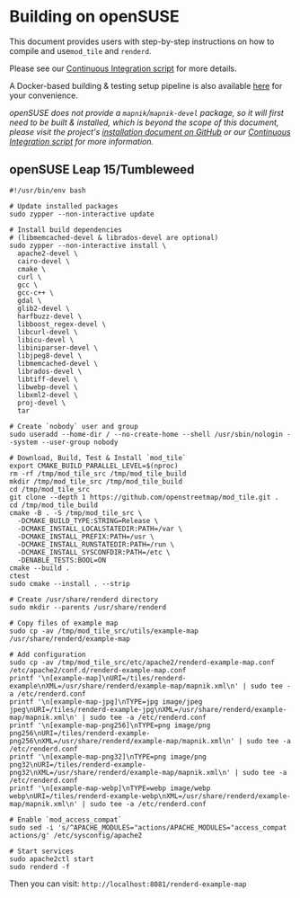 # Building on openSUSE

This document provides users with step-by-step instructions on how to compile and use`mod_tile` and `renderd`.

Please see our [Continuous Integration script](/.github/workflows/build-and-test.yml) for more details.

A Docker-based building & testing setup pipeline is also available [here](/docker) for your convenience.

_openSUSE does not provide a `mapnik`/`mapnik-devel` package, so it will first need to be built & installed, which is beyond the scope of this document, please visit the project's [installation document on GitHub](https://github.com/mapnik/mapnik/blob/master/INSTALL.md) or our [Continuous Integration script](/.github/actions/dependencies/build-and-install/mapnik/action.yml) for more information._

## openSUSE Leap 15/Tumbleweed

```shell
#!/usr/bin/env bash

# Update installed packages
sudo zypper --non-interactive update

# Install build dependencies
# (libmemcached-devel & librados-devel are optional)
sudo zypper --non-interactive install \
  apache2-devel \
  cairo-devel \
  cmake \
  curl \
  gcc \
  gcc-c++ \
  gdal \
  glib2-devel \
  harfbuzz-devel \
  libboost_regex-devel \
  libcurl-devel \
  libicu-devel \
  libiniparser-devel \
  libjpeg8-devel \
  libmemcached-devel \
  librados-devel \
  libtiff-devel \
  libwebp-devel \
  libxml2-devel \
  proj-devel \
  tar

# Create `nobody` user and group
sudo useradd --home-dir / --no-create-home --shell /usr/sbin/nologin --system --user-group nobody

# Download, Build, Test & Install `mod_tile`
export CMAKE_BUILD_PARALLEL_LEVEL=$(nproc)
rm -rf /tmp/mod_tile_src /tmp/mod_tile_build
mkdir /tmp/mod_tile_src /tmp/mod_tile_build
cd /tmp/mod_tile_src
git clone --depth 1 https://github.com/openstreetmap/mod_tile.git .
cd /tmp/mod_tile_build
cmake -B . -S /tmp/mod_tile_src \
  -DCMAKE_BUILD_TYPE:STRING=Release \
  -DCMAKE_INSTALL_LOCALSTATEDIR:PATH=/var \
  -DCMAKE_INSTALL_PREFIX:PATH=/usr \
  -DCMAKE_INSTALL_RUNSTATEDIR:PATH=/run \
  -DCMAKE_INSTALL_SYSCONFDIR:PATH=/etc \
  -DENABLE_TESTS:BOOL=ON
cmake --build .
ctest
sudo cmake --install . --strip

# Create /usr/share/renderd directory
sudo mkdir --parents /usr/share/renderd

# Copy files of example map
sudo cp -av /tmp/mod_tile_src/utils/example-map /usr/share/renderd/example-map

# Add configuration
sudo cp -av /tmp/mod_tile_src/etc/apache2/renderd-example-map.conf /etc/apache2/conf.d/renderd-example-map.conf
printf '\n[example-map]\nURI=/tiles/renderd-example\nXML=/usr/share/renderd/example-map/mapnik.xml\n' | sudo tee -a /etc/renderd.conf
printf '\n[example-map-jpg]\nTYPE=jpg image/jpeg jpeg\nURI=/tiles/renderd-example-jpg\nXML=/usr/share/renderd/example-map/mapnik.xml\n' | sudo tee -a /etc/renderd.conf
printf '\n[example-map-png256]\nTYPE=png image/png png256\nURI=/tiles/renderd-example-png256\nXML=/usr/share/renderd/example-map/mapnik.xml\n' | sudo tee -a /etc/renderd.conf
printf '\n[example-map-png32]\nTYPE=png image/png png32\nURI=/tiles/renderd-example-png32\nXML=/usr/share/renderd/example-map/mapnik.xml\n' | sudo tee -a /etc/renderd.conf
printf '\n[example-map-webp]\nTYPE=webp image/webp webp\nURI=/tiles/renderd-example-webp\nXML=/usr/share/renderd/example-map/mapnik.xml\n' | sudo tee -a /etc/renderd.conf

# Enable `mod_access_compat`
sudo sed -i 's/^APACHE_MODULES="actions/APACHE_MODULES="access_compat actions/g' /etc/sysconfig/apache2

# Start services
sudo apache2ctl start
sudo renderd -f
```

Then you can visit: `http://localhost:8081/renderd-example-map`

